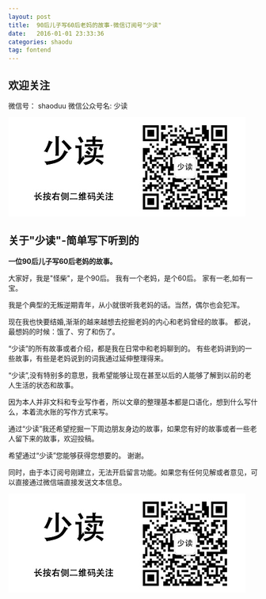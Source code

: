 ```yaml
---
layout: post
title:  90后儿子写60后老妈的故事-微信订阅号"少读"
date:   2016-01-01 23:33:36
categories: shaodu
tag: fontend
---
```


## 欢迎关注

微信号： shaoduu 微信公众号名: 少读

![少读-shaoduu](/images/post/shaodu/bottomqr.jpg)


## 关于"少读"-简单写下听到的

**一位90后儿子写60后老妈的故事。**

大家好，我是"怪柴"，是个90后。
我有一个老妈，是个60后。
家有一老,如有一宝。

我是个典型的无叛逆期青年，从小就很听我老妈的话。当然，偶尔也会犯浑。

现在我也快要结婚,渐渐的越来越想去挖掘老妈的内心和老妈曾经的故事。
都说，最想妈的时候：饿了、穷了和伤了。

“少读”的所有故事或者介绍，都是我在日常中和老妈聊到的。
有些老妈讲到的一些故事，有些是老妈说到的词我通过延伸整理得来。

“少读”,没有特别多的意思，我希望能够让现在甚至以后的人能够了解到以前的老人生活的状态和故事。

因为本人并非文科和专业写作者，所以文章的整理基本都是口语化，想到什么写什么，本着流水账的写作方式来写。

通过“少读”我还希望挖掘一下周边朋友身边的故事，如果您有好的故事或者一些老人留下来的故事，欢迎投稿。

希望通过“少读”您能够获得您想要的。 谢谢。

同时，由于本订阅号刚建立，无法开启留言功能。如果您有任何见解或者意见，可以直接通过微信端直接发送文本信息。

![少读-shaoduu](/images/post/shaodu/bottomqr.jpg)



